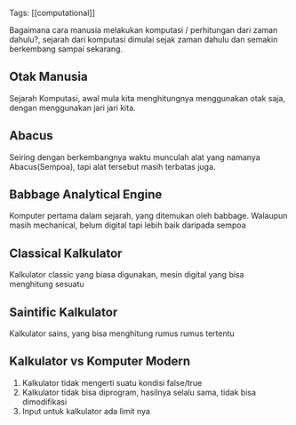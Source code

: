 Tags: [[computational]] 

Bagaimana cara manusia melakukan komputasi / perhitungan dari zaman dahulu?, sejarah dari komputasi dimulai sejak zaman dahulu dan semakin berkembang sampai sekarang.

## Otak Manusia

Sejarah Komputasi, awal mula kita menghitungnya menggunakan otak saja, dengan menggunakan jari jari kita.

## Abacus

Seiring dengan berkembangnya waktu munculah alat yang namanya Abacus(Sempoa), tapi alat tersebut masih terbatas juga.

## Babbage Analytical Engine

Komputer pertama dalam sejarah, yang ditemukan oleh babbage. Walaupun masih mechanical, belum digital tapi lebih baik daripada sempoa

## Classical Kalkulator

Kalkulator classic yang biasa digunakan, mesin digital yang bisa menghitung sesuatu

## Saintific Kalkulator

Kalkulator sains, yang bisa menghitung rumus rumus tertentu

## Kalkulator vs Komputer Modern

1. Kalkulator tidak mengerti suatu kondisi false/true
2. Kalkulator tidak bisa diprogram, hasilnya selalu sama, tidak bisa dimodifikasi
3. Input untuk kalkulator ada limit nya